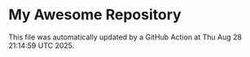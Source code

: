 # My Awesome Repository

This file was automatically updated by a GitHub Action at Thu Aug 28 21:14:59 UTC 2025.
